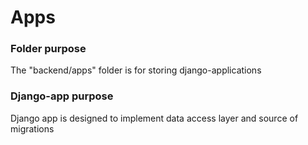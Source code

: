 # Apps

### Folder purpose
The "backend/apps" folder is for storing django-applications

### Django-app purpose
Django app is designed to implement data access layer and source of migrations